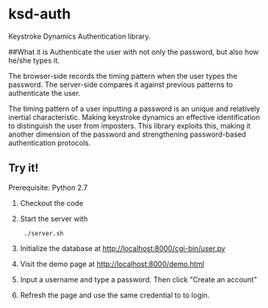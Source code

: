# ksd-auth
Keystroke Dynamics Authentication library.

##What it is
Authenticate the user with not only the password, but also how he/she types it.

The browser-side records the timing pattern when the user types the password. The server-side compares it against previous patterns to authenticate the user.

The timing pattern of a user inputting a password is an unique and relatively inertial characteristic. Making keystroke dynamics an effective identification to distinguish the user from imposters. This library exploits this, making it another dimension of the password and strengthening password-based authentication protocols.

## Try it!

Prerequisite: Python 2.7

1. Checkout the code
2. Start the server with

        ./server.sh

3. Initialize the database at [http://localhost:8000/cgi-bin/user.py](http://localhost:8000/cgi-bin/user.py)
4. Visit the demo page at [http://localhost:8000/demo.html](http://localhost:8000/demo.html)
5. Input a username and type a password. Then click "Create an account"
6. Refresh the page and use the same credential to to login.
